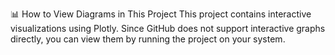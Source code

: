 📊 How to View Diagrams in This Project
This project contains interactive visualizations using Plotly. Since GitHub does not support interactive graphs directly, you can view them by running the project on your system.



